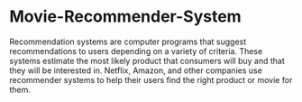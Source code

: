 # Movie-Recommender-System
Recommendation systems are computer programs that suggest recommendations to users depending on a variety of criteria.
These systems estimate the most likely product that consumers will buy and that they will be interested in. Netflix, Amazon, and other companies use recommender systems to help their users find the right product or movie for them.
